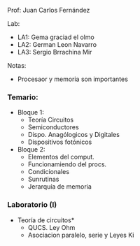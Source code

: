 Prof: Juan Carlos Fernández

Lab:
* LA1: Gema graciad el olmo
* LA2: German Leon Navarro
* LA3: Sergio Brrachina Mir

Notas:
* Procesaor y memoria son importantes

### Temario:
* Bloque 1:
	* Teoría Circuitos
	* Semiconductores
	* Dispo. Anagólogicos y Digitales
	* Dispositivos fotónicos
* Bloque 2: 
	* Elementos del comput.
	* Funcionamiendo del procs.
	* Condicionales
	* Sunrutinas
	* Jerarquía de memoria

### Laboratorio (I)
* Teoría de circuitos*
	* QUCS. Ley Ohm
	* Asociacion paralelo, serie y Leyes Ki